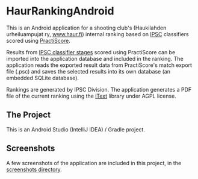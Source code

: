 # HaurRankingAndroid 

This is an Android application for a shooting club's (Haukilahden urheiluampujat ry, www.haur.fi) internal ranking based on [IPSC](http://www.ipsc.org/) classifiers scored using [PractiScore](https://practiscore.com/).

Results from [IPSC classifier stages](http://www.ipsc.org/classification/icsStages.php) scored using PractiScore can be imported into the application database and included in the ranking. The application reads the exported result data from PractiScore's match export file (.psc) and saves the selected results into its own database (an embedded SQLite database). 

Rankings are generated by IPSC Division. The application generates a PDF file of the current ranking using the [iText](https://itextpdf.com/en) library under AGPL license. 

## The Project 

This is an Android Studio (IntelliJ IDEA) / Gradle project. 

## Screenshots 

A few screenshots of the application are included in this project, in the [screenshots directory](https://github.com/jarnovirta/HaurRankingAndroid/tree/master/screenshots).
